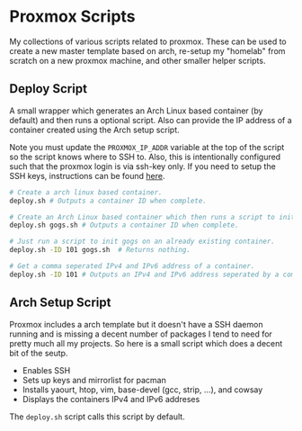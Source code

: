 # Proxmox Scripts

My collections of various scripts related to proxmox. These can be used to create a new master template based on arch, re-setup my "homelab" from scratch on a new proxmox machine, and other smaller helper scripts.

## Deploy Script

A small wrapper which generates an Arch Linux based container (by default) and then runs a optional script. Also can provide the IP address of a container created using the Arch setup script. 

Note you must update the ```PROXMOX_IP_ADDR``` variable at the top of the script so the script knows where to SSH to. Also, this is intentionally configured such that the proxmox login is via ssh-key only. If you need to setup the SSH keys, instructions can be found [here](https://www.digitalocean.com/community/tutorials/how-to-set-up-ssh-keys--2).

```bash
# Create a arch linux based container.
deploy.sh # Outputs a container ID when complete.

# Create an Arch Linux based container which then runs a script to init gogs.
deploy.sh gogs.sh # Outputs a container ID when complete.

# Just run a script to init gogs on an already existing container.
deploy.sh -ID 101 gogs.sh  # Returns nothing.

# Get a comma seperated IPv4 and IPv6 address of a container.
deploy.sh -ID 101 # Outputs an IPv4 and IPv6 address seperated by a comma.
```

## Arch Setup Script

Proxmox includes a arch template but it doesn't have a SSH daemon running and is missing a decent number of packages I tend to need for pretty much all my projects. So here is a small script which does a decent bit of the seutp.

- Enables SSH
- Sets up keys and mirrorlist for pacman
- Installs yaourt, htop, vim, base-devel (gcc, strip, ...), and cowsay
- Displays the containers IPv4 and IPv6 addreses

The ```deploy.sh``` script calls this script by default.
